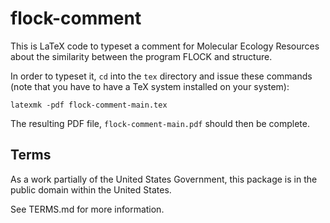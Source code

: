 # flock-comment

This is LaTeX code to typeset a comment for Molecular Ecology Resources
about the similarity between the program FLOCK and structure.

In order to typeset it, `cd` into the `tex` directory and issue these
commands (note that you have to have a TeX system installed on your
system):
```
latexmk -pdf flock-comment-main.tex
```
The resulting PDF file, `flock-comment-main.pdf` should then be complete.

## Terms 

As a work partially of the United States Government, this package is in the
public domain within the United States. 

See TERMS.md for more information.

